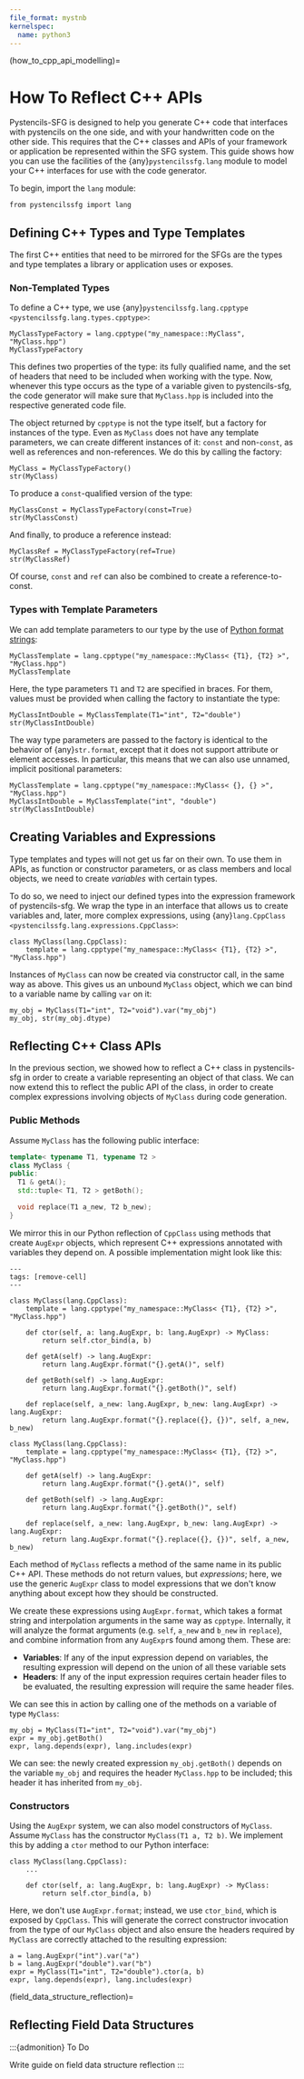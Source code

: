 ```yaml
---
file_format: mystnb
kernelspec:
  name: python3
---
```


(how_to_cpp_api_modelling)=
# How To Reflect C++ APIs

Pystencils-SFG is designed to help you generate C++ code that interfaces with pystencils on the one side,
and with your handwritten code on the other side.
This requires that the C++ classes and APIs of your framework or application be represented within the SFG system.
This guide shows how you can use the facilities of the {any}`pystencilssfg.lang` module to model your C++ interfaces
for use with the code generator.

To begin, import the `lang` module:

```{code-cell} ipython3
from pystencilssfg import lang
```

## Defining C++ Types and Type Templates

The first C++ entities that need to be mirrored for the SFGs are the types and type templates a library
or application uses or exposes.

### Non-Templated Types

To define a C++ type, we use {any}`pystencilssfg.lang.cpptype <pystencilssfg.lang.types.cpptype>`:

```{code-cell} ipython3
MyClassTypeFactory = lang.cpptype("my_namespace::MyClass", "MyClass.hpp")
MyClassTypeFactory
```

This defines two properties of the type: its fully qualified name, and the set of headers
that need to be included when working with the type.
Now, whenever this type occurs as the type of a variable given to pystencils-sfg,
the code generator will make sure that `MyClass.hpp` is included into the respective
generated code file.

The object returned by `cpptype` is not the type itself, but a factory for instances of the type.
Even as `MyClass` does not have any template parameters, we can create different instances of it:
`const` and non-`const`, as well as references and non-references.
We do this by calling the factory:

```{code-cell} ipython3
MyClass = MyClassTypeFactory()
str(MyClass)
```

To produce a `const`-qualified version of the type:

```{code-cell} ipython3
MyClassConst = MyClassTypeFactory(const=True)
str(MyClassConst)
```

And finally, to produce a reference instead:

```{code-cell} ipython3
MyClassRef = MyClassTypeFactory(ref=True)
str(MyClassRef)
```

Of course, `const` and `ref` can also be combined to create a reference-to-const.

### Types with Template Parameters

We can add template parameters to our type by the use of
[Python format strings](https://docs.python.org/3/library/string.html#formatstrings):

```{code-cell} ipython3
MyClassTemplate = lang.cpptype("my_namespace::MyClass< {T1}, {T2} >", "MyClass.hpp")
MyClassTemplate
```

Here, the type parameters `T1` and `T2` are specified in braces.
For them, values must be provided when calling the factory to instantiate the type:

```{code-cell} ipython3
MyClassIntDouble = MyClassTemplate(T1="int", T2="double")
str(MyClassIntDouble)
```

The way type parameters are passed to the factory is identical to the behavior of {any}`str.format`,
except that it does not support attribute or element accesses.
In particular, this means that we can also use unnamed, implicit positional parameters:

```{code-cell} ipython3
MyClassTemplate = lang.cpptype("my_namespace::MyClass< {}, {} >", "MyClass.hpp")
MyClassIntDouble = MyClassTemplate("int", "double")
str(MyClassIntDouble)
```

## Creating Variables and Expressions

Type templates and types will not get us far on their own.
To use them in APIs, as function or constructor parameters,
or as class members and local objects,
we need to create *variables* with certain types.

To do so, we need to inject our defined types into the expression framework of pystencils-sfg.
We wrap the type in an interface that allows us to create variables and, later, more complex expressions,
using {any}`lang.CppClass <pystencilssfg.lang.expressions.CppClass>`:

```{code-cell} ipython3
class MyClass(lang.CppClass):
    template = lang.cpptype("my_namespace::MyClass< {T1}, {T2} >", "MyClass.hpp")
```

Instances of `MyClass` can now be created via constructor call, in the same way as above.
This gives us an unbound `MyClass` object, which we can bind to a variable name by calling `var` on it:

```{code-cell} ipython3
my_obj = MyClass(T1="int", T2="void").var("my_obj")
my_obj, str(my_obj.dtype)
```

## Reflecting C++ Class APIs

In the previous section, we showed how to reflect a C++ class in pystencils-sfg in order to create
a variable representing an object of that class.
We can now extend this to reflect the public API of the class, in order to create complex expressions
involving objects of `MyClass` during code generation.

### Public Methods

Assume `MyClass` has the following public interface:

```C++
template< typename T1, typename T2 >
class MyClass {
public:
  T1 & getA();
  std::tuple< T1, T2 > getBoth();

  void replace(T1 a_new, T2 b_new);
}
```

We mirror this in our Python reflection of `CppClass` using methods that create `AugExpr` objects,
which represent C++ expressions annotated with variables they depend on.
A possible implementation might look like this:

```{code-cell} ipython3
---
tags: [remove-cell]
---

class MyClass(lang.CppClass):
    template = lang.cpptype("my_namespace::MyClass< {T1}, {T2} >", "MyClass.hpp")

    def ctor(self, a: lang.AugExpr, b: lang.AugExpr) -> MyClass:
        return self.ctor_bind(a, b)

    def getA(self) -> lang.AugExpr:
        return lang.AugExpr.format("{}.getA()", self)

    def getBoth(self) -> lang.AugExpr:
        return lang.AugExpr.format("{}.getBoth()", self)

    def replace(self, a_new: lang.AugExpr, b_new: lang.AugExpr) -> lang.AugExpr:
        return lang.AugExpr.format("{}.replace({}, {})", self, a_new, b_new)
```

```{code-block} python
class MyClass(lang.CppClass):
    template = lang.cpptype("my_namespace::MyClass< {T1}, {T2} >", "MyClass.hpp")

    def getA(self) -> lang.AugExpr:
        return lang.AugExpr.format("{}.getA()", self)

    def getBoth(self) -> lang.AugExpr:
        return lang.AugExpr.format("{}.getBoth()", self)

    def replace(self, a_new: lang.AugExpr, b_new: lang.AugExpr) -> lang.AugExpr:
        return lang.AugExpr.format("{}.replace({}, {})", self, a_new, b_new)
```

Each method of `MyClass` reflects a method of the same name in its public C++ API.
These methods do not return values, but *expressions*;
here, we use the generic `AugExpr` class to model expressions that we don't know anything
about except how they should be constructed.

We create these expressions using `AugExpr.format`, which takes a format string
and interpolation arguments in the same way as `cpptype`.
Internally, it will analyze the format arguments (e.g. `self`, `a_new` and `b_new` in `replace`),
and combine information from any `AugExpr`s found among them.
These are:
 - **Variables**: If any of the input expression depend on variables, the resulting expression will
   depend on the union of all these variable sets
 - **Headers**: If any of the input expression requires certain header files to be evaluated,
   the resulting expression will require the same header files.

We can see this in action by calling one of the methods on a variable of type `MyClass`:

```{code-cell} ipython3
my_obj = MyClass(T1="int", T2="void").var("my_obj")
expr = my_obj.getBoth()
expr, lang.depends(expr), lang.includes(expr)
```

We can see: the newly created expression `my_obj.getBoth()` depends on the variable `my_obj` and
requires the header `MyClass.hpp` to be included; this header it has inherited from `my_obj`.

### Constructors

Using the `AugExpr` system, we can also model constructors of `MyClass`.
Assume `MyClass` has the constructor `MyClass(T1 a, T2 b)`.
We implement this by adding a `ctor` method to our Python interface:

```{code-block} python
class MyClass(lang.CppClass):
    ...
    
    def ctor(self, a: lang.AugExpr, b: lang.AugExpr) -> MyClass:
        return self.ctor_bind(a, b)
```

Here, we don't use `AugExpr.format`; instead, we use `ctor_bind`, which is exposed by `CppClass`.
This will generate the correct constructor invocation from the type of our `MyClass` object
and also ensure the headers required by `MyClass` are correctly attached to the resulting
expression:

```{code-cell} ipython3
a = lang.AugExpr("int").var("a")
b = lang.AugExpr("double").var("b")
expr = MyClass(T1="int", T2="double").ctor(a, b)
expr, lang.depends(expr), lang.includes(expr)
```

(field_data_structure_reflection)=
## Reflecting Field Data Structures

:::{admonition} To Do

Write guide on field data structure reflection
:::
